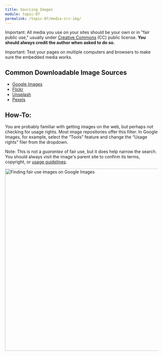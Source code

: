 ```yaml
---
title: Sourcing Images
module: topic-07
permalink: /topic-07/media-src-img/
---
```


<div class="divider-heading"></div>

<span class="label label-danger">Important:</span> All media you use on your sites should be your own or in "fair public use," usually under <a href="https://creativecommons.org/" target="_new">Creative Commons</a> (CC) public license. **You should always credit the author when asked to do so.**

<span class="label label-danger">Important:</span> Test your pages on multiple computers and browsers to make sure the embedded media works.


## Common Downloadable Image Sources

- <a href="https://images.google.com/" target="_new">Google Images</a>
- <a href="https://www.flickr.com/" target="_new">Flickr</a>
- <a href="https://unsplash.com/" target="_new">Unsplash</a>
- <a href="https://www.pexels.com/" target="_new">Pexels</a>


## How-To:

You are probably familiar with getting images on the web, but perhaps not checking for usage rights. Most image repositories offer this filter. In Google Images, for example, select the “Tools” feature and change the “Usage rights” filer from the dropdown.

<span class="label label-info">Note:</span> This is not a _guarantee_ of fair use, but it does help narrow the search. You should always visit the image's parent site to confirm its terms, copyright, or <a href="https://www.nasa.gov/multimedia/guidelines/index.html" target="_new">usage guidelines</a>.


<img src="../img/download-images.gif" alt="Finding fair use images on Google Images" title="Filter by Usage Rights" width="600" height="auto" />
